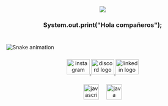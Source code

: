 <div align="center">
  <img src="https://profile-counter.glitch.me/JosanHerrera/count.svg?"  />
</div>

###

<h3 align="center">System.out.print("Hola compañeros");</h3>

###

<br clear="both">

<img src="https://raw.githubusercontent.com/JosanHerrera/JosanHerrera/output/snake.svg" alt="Snake animation" />

###

<div align="center">
  <a href="https://www.instagram.com/josanherso?igsh=OHg0dW43bXpiZXlx&utm_source=qr" target="_blank">
    <img src="https://raw.githubusercontent.com/maurodesouza/profile-readme-generator/master/src/assets/icons/social/instagram/default.svg" width="60" height="40" alt="instagram logo"  />
  </a>
  <a href="https://discord.com/users/josanherrera" target="_blank">
    <img src="https://raw.githubusercontent.com/maurodesouza/profile-readme-generator/master/src/assets/icons/social/discord/default.svg" width="60" height="40" alt="discord logo"  />
  </a>
  <a href="https://www.linkedin.com/in/jose-antonio-herrera-soto-3b5980246?utm_source=share&utm_campaign=share_via&utm_content=profile&utm_medium=ios_app" target="_blank">
    <img src="https://raw.githubusercontent.com/maurodesouza/profile-readme-generator/master/src/assets/icons/social/linkedin/default.svg" width="60" height="40" alt="linkedin logo"  />
  </a>
</div>

###

<div align="center">
  <img src="https://cdn.jsdelivr.net/gh/devicons/devicon/icons/javascript/javascript-original.svg" height="40" alt="javascript logo"  />
  <img width="12" />
  <img src="https://cdn.jsdelivr.net/gh/devicons/devicon/icons/java/java-original.svg" height="40" alt="java logo"  />
</div>

###
